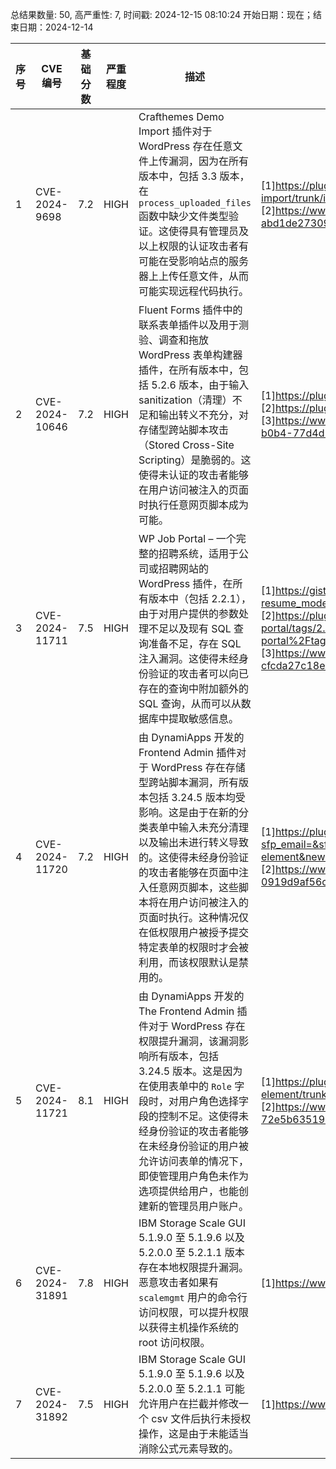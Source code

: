 总结果数量: 50, 高严重性: 7, 时间戳: 2024-12-15 08:10:24
开始日期：现在；结束日期：2024-12-14

| 序号 | CVE 编号 | 基础分数 | 严重程度 | 描述 | 参考链接 |
|-----|--------|------------|----------|-------------|------------|
| 1 | CVE-2024-9698 | 7.2  | HIGH | Crafthemes Demo Import 插件对于 WordPress 存在任意文件上传漏洞，因为在所有版本中，包括 3.3 版本，在 `process_uploaded_files` 函数中缺少文件类型验证。这使得具有管理员及以上权限的认证攻击者有可能在受影响站点的服务器上上传任意文件，从而可能实现远程代码执行。 | [1]https://plugins.trac.wordpress.org/browser/crafthemes-demo-import/trunk/inc/Helpers.php#L421<br>[2]https://www.wordfence.com/threat-intel/vulnerabilities/id/e44dd0e8-e6e7-4a2d-b9ca-abd1de273092?source=cve |
| 2 | CVE-2024-10646 | 7.2  | HIGH | Fluent Forms 插件中的联系表单插件以及用于测验、调查和拖放 WordPress 表单构建器插件，在所有版本中，包括 5.2.6 版本，由于输入 sanitization（清理）不足和输出转义不充分，对存储型跨站脚本攻击（Stored Cross-Site Scripting）是脆弱的。这使得未认证的攻击者能够在用户访问被注入的页面时执行任意网页脚本成为可能。 | [1]https://plugins.trac.wordpress.org/browser/fluentform/tags/5.2.4<br>[2]https://plugins.trac.wordpress.org/changeset/3203147/fluentform/trunk/boot/globals.php<br>[3]https://www.wordfence.com/threat-intel/vulnerabilities/id/41c2ec31-360d-4145-b0b4-77d4d1d4b8a1?source=cve |
| 3 | CVE-2024-11711 | 7.5  | HIGH | WP Job Portal – 一个完整的招聘系统，适用于公司或招聘网站的 WordPress 插件，在所有版本中（包括 2.2.1），由于对用户提供的参数处理不足以及现有 SQL 查询准备不足，存在 SQL 注入漏洞。这使得未经身份验证的攻击者可以向已存在的查询中附加额外的 SQL 查询，从而可以从数据库中提取敏感信息。 | [1]https://gist.github.com/g1-nhantv/b388ef3b4ff57c69f719c363d7fea399#file-resume_model-php-L35<br>[2]https://plugins.trac.wordpress.org/changeset/3202327/wp-job-portal/tags/2.2.3/modules/resume/model.php?old=3187129&old_path=wp-job-portal%2Ftags%2F2.2.2%2Fmodules%2Fresume%2Fmodel.php<br>[3]https://www.wordfence.com/threat-intel/vulnerabilities/id/5d8961fd-68ac-4a10-ab26-cfcda27c18e8?source=cve |
| 4 | CVE-2024-11720 | 7.2  | HIGH | 由 DynamiApps 开发的 Frontend Admin 插件对于 WordPress 存在存储型跨站脚本漏洞，所有版本包括 3.24.5 版本均受影响。这是由于在新的分类表单中输入未充分清理以及输出未进行转义导致的。这使得未经身份验证的攻击者能够在页面中注入任意网页脚本，这些脚本将在用户访问被注入的页面时执行。这种情况仅在低权限用户被授予提交特定表单的权限时才会被利用，而该权限默认是禁用的。 | [1]https://plugins.trac.wordpress.org/changeset?sfp_email=&sfph_mail=&reponame=&old=3204192%40acf-frontend-form-element&new=3204192%40acf-frontend-form-element&sfp_email=&sfph_mail=#file32<br>[2]https://www.wordfence.com/threat-intel/vulnerabilities/id/69a464f4-c357-446f-a5b8-0919d9af56c9?source=cve |
| 5 | CVE-2024-11721 | 8.1  | HIGH | 由 DynamiApps 开发的 The Frontend Admin 插件对于 WordPress 存在权限提升漏洞，该漏洞影响所有版本，包括 3.24.5 版本。这是因为在使用表单中的 `Role` 字段时，对用户角色选择字段的控制不足。这使得未经身份验证的攻击者能够在未经身份验证的用户被允许访问表单的情况下，即使管理用户角色未作为选项提供给用户，也能创建新的管理员用户账户。 | [1]https://plugins.trac.wordpress.org/changeset/3204192/acf-frontend-form-element/trunk/main/frontend/fields/user/class-role.php<br>[2]https://www.wordfence.com/threat-intel/vulnerabilities/id/e9fdc833-8384-42c0-ad9b-72e5b6351964?source=cve |
| 6 | CVE-2024-31891 | 7.8  | HIGH | IBM Storage Scale GUI 5.1.9.0 至 5.1.9.6 以及 5.2.0.0 至 5.2.1.1 版本存在本地权限提升漏洞。恶意攻击者如果有 `scalemgmt` 用户的命令行访问权限，可以提升权限以获得主机操作系统的 root 访问权限。 | [1]https://www.ibm.com/support/pages/node/7178098 |
| 7 | CVE-2024-31892 | 7.5  | HIGH | IBM Storage Scale GUI 5.1.9.0 至 5.1.9.6 以及 5.2.0.0 至 5.2.1.1 可能允许用户在拦截并修改一个 csv 文件后执行未授权操作，这是由于未能适当消除公式元素导致的。 | [1]https://www.ibm.com/support/pages/node/7178098 |